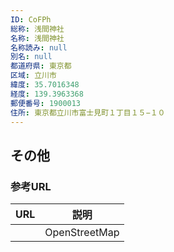 ```yaml
---
ID: CoFPh
総称: 浅間神社
名称: 浅間神社
名称読み: null
別名: null
都道府県: 東京都
区域: 立川市
緯度: 35.7016348
経度: 139.3963368
郵便番号: 1900013
住所: 東京都立川市富士見町１丁目１５−１０
---
```


## その他

### 参考URL

| URL | 説明          |
| --- | ------------- |
|     | OpenStreetMap |
